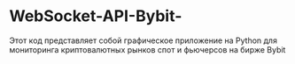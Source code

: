# WebSocket-API-Bybit-
Этот код представляет собой графическое приложение на Python для мониторинга криптовалютных рынков спот и фьючерсов на бирже Bybit

